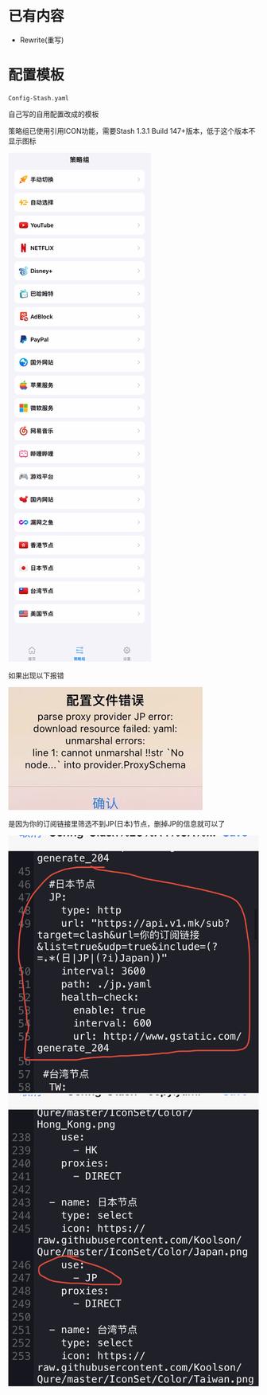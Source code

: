 已有内容
==
- Rewrite(重写)

配置模板
===
`Config-Stash.yaml`

自己写的自用配置改成的模板

策略组已使用引用ICON功能，需要Stash 1.3.1 Build 147+版本，低于这个版本不显示图标

![](https://raw.githubusercontent.com/Infatuation-Fei/explain/main/Picture/Config-Stash.PNG)

如果出现以下报错

![](https://raw.githubusercontent.com/Infatuation-Fei/explain/main/Picture/cuowu.jpg)

是因为你的订阅链接里筛选不到JP(日本)节点，删掉JP的信息就可以了

![](https://raw.githubusercontent.com/Infatuation-Fei/explain/main/Picture/shan1.jpg)
![](https://raw.githubusercontent.com/Infatuation-Fei/explain/main/Picture/shan.jpg)
